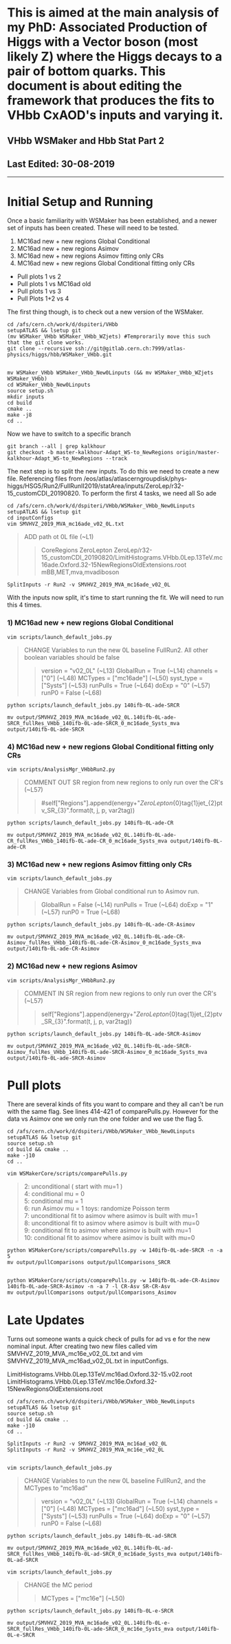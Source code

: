 # This is aimed at the main analysis of my PhD: Associated Production of Higgs with a Vector boson (most likely Z) where the Higgs decays to a pair of bottom quarks. This document is about editing the framework that produces the fits to VHbb CxAOD's inputs and varying it. # 

## VHbb WSMaker and Hbb Stat Part 2 ##

## Last Edited: 30-08-2019
--------------------------------------------------------------------------

# Initial Setup and Running
Once a basic familiarity with WSMaker has been established, and a newer set of inputs has been created. These will need to be tested.  

1) MC16ad new + new regions Global Conditional
2) MC16ad new + new regions Asimov
3) MC16ad new + new regions Asimov fitting only CRs
4) MC16ad new + new regions Global Conditional fitting only CRs

- Pull plots 1 vs 2
- Pull plots 1 vs MC16ad old
- Pull plots 1 vs 3
- Pull Plots 1+2 vs 4

The first thing though, is to check out a new version of the WSMaker. 
~~~
cd /afs/cern.ch/work/d/dspiteri/VHbb
setupATLAS && lsetup git 
(mv WSMaker_VHbb WSMaker_VHbb_WZjets) #Temprorarily move this such that the git clone works.
git clone --recursive ssh://git@gitlab.cern.ch:7999/atlas-physics/higgs/hbb/WSMaker_VHbb.git


mv WSMaker_VHbb WSMaker_VHbb_New0Linputs (&& mv WSMaker_VHbb_WZjets WSMaker_VHbb)
cd WSMaker_VHbb_New0Linputs
source setup.sh
mkdir inputs
cd build
cmake ..
make -j8
cd ..
~~~

Now we have to switch to a specific branch
~~~
git branch --all | grep kalkhour
git checkout -b master-kalkhour-Adapt_WS-to_NewRegions origin/master-kalkhour-Adapt_WS-to_NewRegions --track
~~~

The next step is to split the new inputs. To do this we need to create a new file. Referencing files from /eos/atlas/atlascerngroupdisk/phys-higgs/HSG5/Run2/FullRunII2019/statArea/inputs/ZeroLep/r32-15_customCDI_20190820. To perform the first 4 tasks, we need all So ade 
~~~
cd /afs/cern.ch/work/d/dspiteri/VHbb/WSMaker_VHbb_New0Linputs
setupATLAS && lsetup git 
cd inputConfigs
vim SMVHVZ_2019_MVA_mc16ade_v02_0L.txt
~~~
> ADD path ot 0L file (~L1)
>  >    CoreRegions
>  >    ZeroLepton ZeroLep/r32-15_customCDI_20190820/LimitHistograms.VHbb.0Lep.13TeV.mc16ade.Oxford.32-15NewRegionsOldExtensions.root mBB,MET,mva,mvadiboson 
~~~
SplitInputs -r Run2 -v SMVHVZ_2019_MVA_mc16ade_v02_0L
~~~
With the inputs now split, it's time to start running the fit. We will need to run this 4 times. 

### 1) MC16ad new + new regions Global Conditional
~~~
vim scripts/launch_default_jobs.py
~~~
>  CHANGE Variables to run the new 0L baseline FullRun2. All other boolean variables should be false
>   >  version = "v02_0L"       (~L13)
>   >  GlobalRun = True         (~L14)
>   >  channels = ["0"]         (~L48)
>   >  MCTypes = ["mc16ade"]    (~L50)
>   >  syst_type = ["Systs"]    (~L53)
>   >  runPulls = True          (~L64)
>   >  doExp = "0"              (~L57)
>   >  runP0 = False            (~L68)
~~~
python scripts/launch_default_jobs.py 140ifb-0L-ade-SRCR

mv output/SMVHVZ_2019_MVA_mc16ade_v02_0L.140ifb-0L-ade-SRCR_fullRes_VHbb_140ifb-0L-ade-SRCR_0_mc16ade_Systs_mva output/140ifb-0L-ade-SRCR
~~~
### 4) MC16ad new + new regions Global Conditional fitting only CRs
~~~
vim scripts/AnalysisMgr_VHbbRun2.py
~~~
>  COMMENT OUT SR region from new regions to only run over the CR's (~L57)
>   >  #self["Regions"].append(energy+"_ZeroLepton_{0}tag{1}jet_{2}ptv_SR_{3}".format(t, j, p, var2tag)) 
~~~
python scripts/launch_default_jobs.py 140ifb-0L-ade-CR

mv output/SMVHVZ_2019_MVA_mc16ade_v02_0L.140ifb-0L-ade-CR_fullRes_VHbb_140ifb-0L-ade-CR_0_mc16ade_Systs_mva output/140ifb-0L-ade-CR
~~~
### 3) MC16ad new + new regions Asimov fitting only CRs
~~~
vim scripts/launch_default_jobs.py
~~~
>  CHANGE Variables from Global conditional run to Asimov run.
>   >  GlobalRun = False        (~L14)
>   >  runPulls = True          (~L64)
>   >  doExp = "1"              (~L57)
>   >  runP0 = True             (~L68)
~~~
python scripts/launch_default_jobs.py 140ifb-0L-ade-CR-Asimov

mv output/SMVHVZ_2019_MVA_mc16ade_v02_0L.140ifb-0L-ade-CR-Asimov_fullRes_VHbb_140ifb-0L-ade-CR-Asimov_0_mc16ade_Systs_mva output/140ifb-0L-ade-CR-Asimov
~~~
### 2) MC16ad new + new regions Asimov
~~~
vim scripts/AnalysisMgr_VHbbRun2.py
~~~
>  COMMENT IN SR region from new regions to only run over the CR's (~L57)
>   >  self["Regions"].append(energy+"_ZeroLepton_{0}tag{1}jet_{2}ptv_SR_{3}".format(t, j, p, var2tag)) 
~~~
python scripts/launch_default_jobs.py 140ifb-0L-ade-SRCR-Asimov

mv output/SMVHVZ_2019_MVA_mc16ade_v02_0L.140ifb-0L-ade-SRCR-Asimov_fullRes_VHbb_140ifb-0L-ade-SRCR-Asimov_0_mc16ade_Systs_mva output/140ifb-0L-ade-SRCR-Asimov
~~~
# Pull plots

There are several kinds of fits you want to compare and they all can't be run with the same flag. See lines 414-421 of comparePulls.py. However for the data vs Asimov one we only run the one folder and we use the flag 5.
~~~
cd /afs/cern.ch/work/d/dspiteri/VHbb/WSMaker_VHbb_New0Linputs
setupATLAS && lsetup git 
source setup.sh
cd build && cmake ..
make -j10
cd ..

vim WSMakerCore/scripts/comparePulls.py
~~~  
>   2: unconditional ( start with mu=1 )                                                                             
>   4: conditional mu = 0                                                                                 
>   5: conditional mu = 1                                                                                              
>   6: run Asimov mu = 1 toys: randomize Poisson term                                                                      
>   7: unconditional fit to asimov where asimov is built with mu=1                                                   
>   8: unconditional fit to asimov where asimov is built with mu=0                                                    
>   9: conditional fit to asimov where asimov is built with mu=1                                                      
>   10: conditional fit to asimov where asimov is built with mu=0                                                          

~~~
python WSMakerCore/scripts/comparePulls.py -w 140ifb-0L-ade-SRCR -n -a 5
mv output/pullComparisons output/pullComparisons_SRCR


python WSMakerCore/scripts/comparePulls.py -w 140ifb-0L-ade-CR-Asimov 140ifb-0L-ade-SRCR-Asimov -n -a 7 -l CR-Asv SR-CR-Asv
mv output/pullComparisons output/pullComparisons_Asimov
~~~

# Late Updates
Turns out someone wants a quick check of pulls for ad vs e for the new nominal input. After creating two new files called vim SMVHVZ_2019_MVA_mc16e_v02_0L.txt and vim SMVHVZ_2019_MVA_mc16ad_v02_0L.txt in inputConfigs.

LimitHistograms.VHbb.0Lep.13TeV.mc16ad.Oxford.32-15.v02.root
LimitHistograms.VHbb.0Lep.13TeV.mc16e.Oxford.32-15NewRegionsOldExtensions.root
~~~
cd /afs/cern.ch/work/d/dspiteri/VHbb/WSMaker_VHbb_New0Linputs
setupATLAS && lsetup git 
source setup.sh
cd build && cmake ..
make -j10
cd ..

SplitInputs -r Run2 -v SMVHVZ_2019_MVA_mc16ad_v02_0L
SplitInputs -r Run2 -v SMVHVZ_2019_MVA_mc16e_v02_0L


vim scripts/launch_default_jobs.py
~~~
>  CHANGE Variables to run the new 0L baseline FullRun2, and the MCTypes to "mc16ad"
>   >  version = "v02_0L"       (~L13)
>   >  GlobalRun = True         (~L14)
>   >  channels = ["0"]         (~L48)
>   >  MCTypes = ["mc16ad"]     (~L50)
>   >  syst_type = ["Systs"]    (~L53)
>   >  runPulls = True          (~L64)
>   >  doExp = "0"              (~L57)
>   >  runP0 = False            (~L68)
~~~
python scripts/launch_default_jobs.py 140ifb-0L-ad-SRCR

mv output/SMVHVZ_2019_MVA_mc16ade_v02_0L.140ifb-0L-ad-SRCR_fullRes_VHbb_140ifb-0L-ad-SRCR_0_mc16ade_Systs_mva output/140ifb-0L-ad-SRCR

vim scripts/launch_default_jobs.py
~~~
>  CHANGE the MC period
>   >  MCTypes = ["mc16e"]     (~L50)
~~~
python scripts/launch_default_jobs.py 140ifb-0L-e-SRCR

mv output/SMVHVZ_2019_MVA_mc16ade_v02_0L.140ifb-0L-e-SRCR_fullRes_VHbb_140ifb-0L-ade-SRCR_0_mc16e_Systs_mva output/140ifb-0L-e-SRCR
